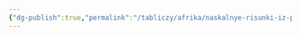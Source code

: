 ```yaml
---
{"dg-publish":true,"permalink":"/tabliczy/afrika/naskalnye-risunki-iz-peshhery-apollon-11/","dgPassFrontmatter":true}
---
```




